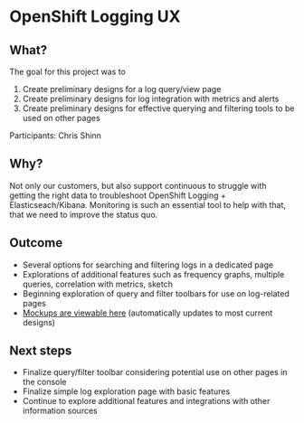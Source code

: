 # OpenShift Logging UX

## What?

The goal for this project was to
1. Create preliminary designs for a log query/view page
2. Create preliminary designs for log integration with metrics and alerts
3. Create preliminary designs for effective querying and filtering tools to be used on other pages

Participants: Chris Shinn

## Why?

Not only our customers, but also support continuous to struggle with getting the right data to troubleshoot OpenShift Logging + Elasticseach/Kibana. Monitoring is such an essential tool to help with that, that we need to improve the status quo.

## Outcome

* Several options for searching and filtering logs in a dedicated page
* Explorations of additional features such as frequency graphs, multiple queries, correlation with metrics, sketch
* Beginning exploration of query and filter toolbars for use on log-related pages
* [Mockups are viewable here](https://sketch.cloud/s/0xq8y/p/logging) (automatically updates to most current designs)

## Next steps

* Finalize query/filter toolbar considering potential use on other pages in the console
* Finalize simple log exploration page with basic features
* Continue to explore additional features and integrations with other information sources
